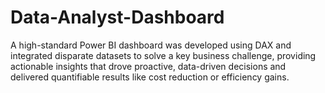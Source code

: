 # Data-Analyst-Dashboard
A high-standard Power BI dashboard was developed using DAX and integrated disparate datasets to solve a key business challenge, providing actionable insights that drove proactive, data-driven decisions and delivered quantifiable results like cost reduction or efficiency gains.
